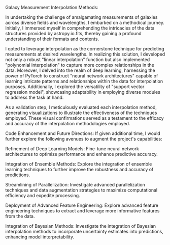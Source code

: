 Galaxy Measurement Interpolation Methods:

In undertaking the challenge of amalgamating measurements of galaxies across diverse fields and wavelengths, I embarked on a methodical journey. Initially, I immersed myself in comprehending the intricacies of the data structures provided by astropy.io.fits, thereby gaining a profound understanding of their formats and contents.

I opted to leverage interpolation as the cornerstone technique for predicting measurements at desired wavelengths. In realizing this solution, I developed not only a robust "linear interpolation" function but also implemented "polynomial interpolation" to capture more complex relationships in the data. Moreover, I delved into the realm of deep learning, harnessing the power of PyTorch to construct "neural network architectures" capable of learning intricate patterns and relationships within the data for interpolation purposes. Additionally, I explored the versatility of "support vector regression model", showcasing adaptability in employing diverse modules to address the task at hand.

As a validation step, I meticulously evaluated each interpolation method, generating visualizations to illustrate the effectiveness of the techniques employed. These visual confirmations served as a testament to the efficacy and accuracy of the interpolation methodologies employed.

Code Enhancement and Future Directions:
If given additional time, I would further explore the following avenues to augment the project's capabilities:

Refinement of Deep Learning Models: Fine-tune neural network architectures to optimize performance and enhance predictive accuracy.

Integration of Ensemble Methods: Explore the integration of ensemble learning techniques to further improve the robustness and accuracy of predictions.

Streamlining of Parallelization: Investigate advanced parallelization techniques and data augmentation strategies to maximize computational efficiency and expedite processing.

Deployment of Advanced Feature Engineering: Explore advanced feature engineering techniques to extract and leverage more informative features from the data.

Integration of Bayesian Methods: Investigate the integration of Bayesian interpolation methods to incorporate uncertainty estimates into predictions, enhancing model interpretability.